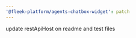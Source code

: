 ```yaml
---
'@fleek-platform/agents-chatbox-widget': patch
---
```


update restApiHost on readme and test files
